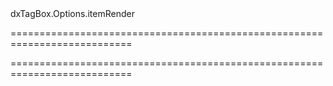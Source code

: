 <!--id-->dxTagBox.Options.itemRender<!--/id-->
===========================================================================
<!--hidden--><!--/hidden-->
===========================================================================

